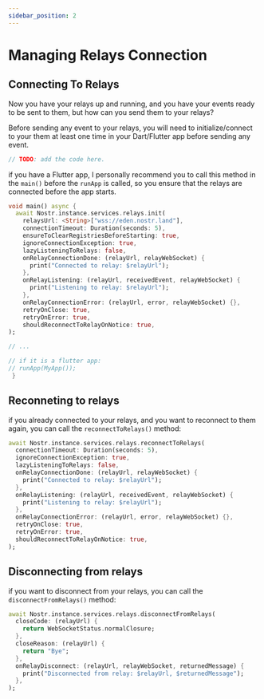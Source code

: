 ```yaml
---
sidebar_position: 2
---
```



# Managing Relays Connection

## Connecting To Relays

Now you have your relays up and running, and you have your events ready to be sent to them, but how can you send them to your relays?

Before sending any event to your relays, you will need to initialize/connect to your them at least one time in your Dart/Flutter app before sending any event.

```dart
// TODO: add the code here.
```

if you have a Flutter app, I personally recommend you to call this method in the `main()` before the `runApp` is called, so you ensure that the relays are connected before the app starts.

```dart
void main() async {
  await Nostr.instance.services.relays.init(
    relaysUrl: <String>["wss://eden.nostr.land"],
    connectionTimeout: Duration(seconds: 5),
    ensureToClearRegistriesBeforeStarting: true,
    ignoreConnectionException: true,
    lazyListeningToRelays: false,
    onRelayConnectionDone: (relayUrl, relayWebSocket) {
      print("Connected to relay: $relayUrl");
    },
    onRelayListening: (relayUrl, receivedEvent, relayWebSocket) {
      print("Listening to relay: $relayUrl");
    },
    onRelayConnectionError: (relayUrl, error, relayWebSocket) {},
    retryOnClose: true,
    retryOnError: true,
    shouldReconnectToRelayOnNotice: true,
);

// ...

// if it is a flutter app:
// runApp(MyApp());
 }
```

## Reconneting to relays

if you already connected to your relays, and you want to reconnect to them again, you can call the `reconnectToRelays()` method:

```dart
await Nostr.instance.services.relays.reconnectToRelays(
  connectionTimeout: Duration(seconds: 5),
  ignoreConnectionException: true,
  lazyListeningToRelays: false,
  onRelayConnectionDone: (relayUrl, relayWebSocket) {
    print("Connected to relay: $relayUrl");
  },
  onRelayListening: (relayUrl, receivedEvent, relayWebSocket) {
    print("Listening to relay: $relayUrl");
  },
  onRelayConnectionError: (relayUrl, error, relayWebSocket) {},
  retryOnClose: true,
  retryOnError: true,
  shouldReconnectToRelayOnNotice: true,
);
```

## Disconnecting from relays

if you want to disconnect from your relays, you can call the `disconnectFromRelays()` method:

```dart
await Nostr.instance.services.relays.disconnectFromRelays(
  closeCode: (relayUrl) {
    return WebSocketStatus.normalClosure;
  },
  closeReason: (relayUrl) {
    return "Bye";
  },
  onRelayDisconnect: (relayUrl, relayWebSocket, returnedMessage) {
    print("Disconnected from relay: $relayUrl, $returnedMessage");
  },
);

```
